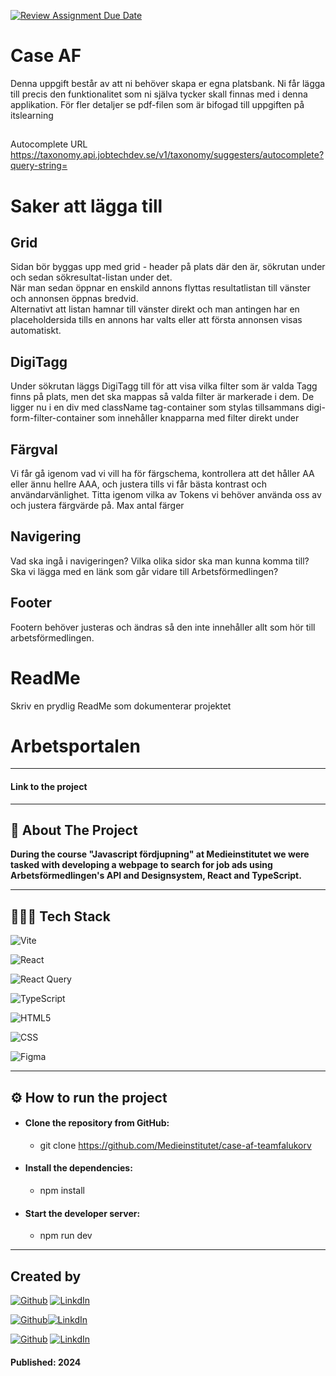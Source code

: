 [![Review Assignment Due Date](https://classroom.github.com/assets/deadline-readme-button-22041afd0340ce965d47ae6ef1cefeee28c7c493a6346c4f15d667ab976d596c.svg)](https://classroom.github.com/a/G18hJXPe)

# Case AF

Denna uppgift består av att ni behöver skapa er egna platsbank. Ni får lägga till precis den funktionalitet som ni själva tycker skall finnas med i denna applikation. För fler detaljer se pdf-filen som är bifogad till uppgiften på itslearning

##

Autocomplete URL
https://taxonomy.api.jobtechdev.se/v1/taxonomy/suggesters/autocomplete?query-string=


# Saker att lägga till

## Grid
Sidan bör byggas upp med grid - header på plats där den är, sökrutan under och sedan sökresultat-listan under det.  
När man sedan öppnar en enskild annons flyttas resultatlistan till vänster och annonsen öppnas bredvid.  
Alternativt att listan hamnar till vänster direkt och man antingen har en placeholdersida tills en annons har valts eller att första annonsen visas automatiskt. 

## DigiTagg
Under sökrutan läggs DigiTagg till för att visa vilka filter som är valda
Tagg finns på plats, men det ska mappas så valda filter är markerade i dem. De ligger nu i en div med className tag-container som stylas tillsammans digi-form-filter-container som innehåller knapparna med filter direkt under

## Färgval
Vi får gå igenom vad vi vill ha för färgschema, kontrollera att det håller AA eller ännu hellre AAA, och justera tills vi får bästa kontrast och användarvänlighet. 
Titta igenom vilka av Tokens vi behöver använda oss av och justera färgvärde på.
Max antal färger

## Navigering
Vad ska ingå i navigeringen? Vilka olika sidor ska man kunna komma till? Ska vi lägga med en länk som går vidare till Arbetsförmedlingen?

## Footer
Footern behöver justeras och ändras så den inte innehåller allt som hör till arbetsförmedlingen.

# ReadMe
Skriv en prydlig ReadMe som dokumenterar projektet







# Arbetsportalen

---

#### Link to the project



---

## 📄 About The Project 

**During the course "Javascript fördjupning" at Medieinstitutet we were tasked with developing a webpage to search for job ads using Arbetsförmedlingen's API and Designsystem, React and TypeScript.**

---

## 👨🏻‍💻 Tech Stack

![Vite](https://img.shields.io/badge/Vite-B73BFE?style=for-the-badge&logo=vite&logoColor=FFD62E)

![React](https://img.shields.io/badge/react-%2320232a.svg?style=for-the-badge&logo=react&logoColor=%2361DAFB)

![React Query](https://img.shields.io/badge/React_Query-FF4154?style=for-the-badge&logo=ReactQuery&logoColor=white)

![TypeScript](https://img.shields.io/badge/typescript-%23007ACC.svg?style=for-the-badge&logo=typescript&logoColor=white)

![HTML5](https://img.shields.io/badge/HTML5-E34F26?style=for-the-badge&logo=html5&logoColor=white)

![CSS](https://img.shields.io/badge/CSS3-1572B6?style=for-the-badge&logo=css3&logoColor=white)

![Figma](https://img.shields.io/badge/Figma-F24E1E?style=for-the-badge&logo=figma&logoColor=white)


---

## ⚙️ How to run the project

- #### **Clone the repository from GitHub:**
    - git clone https://github.com/Medieinstitutet/case-af-teamfalukorv

- #### **Install the dependencies:**
    - npm install

- #### **Start the developer server:**
    - npm run dev

---

## Created by

[![Github](https://img.shields.io/badge/Anna%20Karlsen-100000?style=for-the-badge&logo=github&logoColor=white)](https://github.com/annkar73) [![LinkdIn](https://img.shields.io/badge/Anna%20Karlsen-0077B5?style=for-the-badge&logo=linkedin&logoColor=white)](https://www.linkedin.com/in/annakarlsen/)

[![Github](https://img.shields.io/badge/Jari%20Leminaho-100000?style=for-the-badge&logo=github&logoColor=white)](https://github.com/JariPii)[![LinkdIn](https://img.shields.io/badge/Jari%20Leminaho-0077B5?style=for-the-badge&logo=linkedin&logoColor=white)](https://www.linkedin.com/in/jari-leminaho-229726224/)

[![Github](https://img.shields.io/badge/Rebecka%20Göthlin-100000?style=for-the-badge&logo=github&logoColor=white)](https://github.com/RebeckaGothlin) [![LinkdIn](https://img.shields.io/badge/Rebecka%20Göthlin-0077B5?style=for-the-badge&logo=linkedin&logoColor=white)](https://www.linkedin.com/in/rebecka-g%C3%B6thlin-963037280/)


#### Published: 2024
